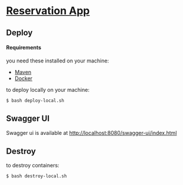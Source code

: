 
# <ins>Reservation App<ins/>

## Deploy

#### Requirements

you need these installed on your machine:

- [Maven](https://maven.apache.org/)
- [Docker](https://www.docker.com/)

to deploy locally on your machine:

```shell
$ bash deploy-local.sh
```
## Swagger UI

Swagger ui is available at [http://localhost:8080/swagger-ui/index.html](http://localhost:8080/swagger-ui/index.html)

## Destroy

to destroy containers:

```shell
$ bash destroy-local.sh
```